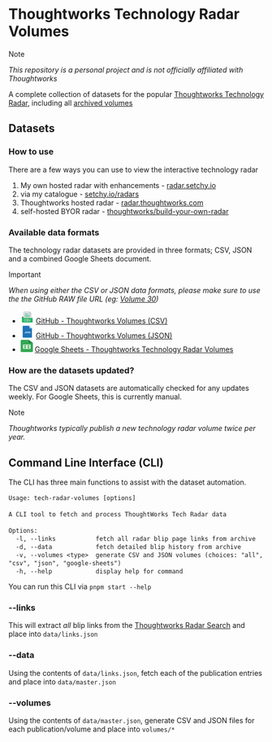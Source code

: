 # Thoughtworks Technology Radar Volumes

> [!NOTE]  
> _This repository is a personal project and is not officially affiliated with Thoughtworks_

A complete collection of datasets for the popular [Thoughtworks Technology Radar][tw-radar], including all [archived volumes][tw-archive]

## Datasets

### How to use

There are a few ways you can use to view the interactive technology radar

1.  My own hosted radar with enhancements - [radar.setchy.io][setchy-radar]
2.  via my catalogue - [setchy.io/radars][setchy-radars]
3.  Thoughtworks hosted radar - [radar.thoughtworks.com][tw-byor]
4.  self-hosted BYOR radar - [thoughtworks/build-your-own-radar][github-byor]

### Available data formats

The technology radar datasets are provided in three formats; CSV, JSON and a combined Google Sheets document.

> [!IMPORTANT]
> _When using either the CSV or JSON data formats, please make sure to use the the GitHub RAW file URL (eg: [Volume 30][latest-csv])_

-   <img src="./assets/icons/csv.png" width="26" height="26" alt="CSV"></img> [GitHub - Thoughtworks Volumes (CSV)][volumes-csv]
-   <img src="./assets/icons/json.png" width="26" height="26" alt="JSON"></img> [GitHub - Thoughtworks Volumes (JSON)][volumes-json]
-   <img src="./assets/icons/google-sheets.svg" width="24" height="24" alt="Google Sheets" /> [Google Sheets - Thoughtworks Technology Radar Volumes][volumes-google-sheets]


### How are the datasets updated?

The CSV and JSON datasets are automatically checked for any updates weekly.  For Google Sheets, this is currently manual.

> [!NOTE]
> _Thoughtworks typically publish a new technology radar volume twice per year._

## Command Line Interface (CLI)

The CLI has three main functions to assist with the dataset automation.

```
Usage: tech-radar-volumes [options]

A CLI tool to fetch and process ThoughtWorks Tech Radar data

Options:
  -l, --links           fetch all radar blip page links from archive
  -d, --data            fetch detailed blip history from archive
  -v, --volumes <type>  generate CSV and JSON volumes (choices: "all", "csv", "json", "google-sheets")
  -h, --help            display help for command
```

You can run this CLI via `pnpm start --help`

### --links

This will extract _all_ blip links from the [Thoughtworks Radar Search][tw-search] and place into `data/links.json`

### --data

Using the contents of `data/links.json`, fetch each of the publication entries and place into `data/master.json`

### --volumes

Using the contents of `data/master.json`, generate CSV and JSON files for each publication/volume and place into `volumes/*`

<!-- LINK LABELS -->
<!-- Web -->
[setchy-radar]: https://radar.setchy.io
[setchy-radars]: https://setchy.io/radars

<!-- Volumes -->
[latest-csv]: https://raw.githubusercontent.com/setchy/thoughtworks-tech-radar-volumes/main/volumes/csv/Thoughtworks%20Technology%20Radar%20Volume%2030%20(Apr%202024).csv
[volumes-csv]: https://github.com/setchy/thoughtworks-tech-radar-volumes/tree/main/volumes/csv
[volumes-json]: https://github.com/setchy/thoughtworks-tech-radar-volumes/tree/main/volumes/json
[volumes-google-sheets]: https://docs.google.com/spreadsheets/d/1VRXOw7EUGBIeM8Khd5GFocxOWT59HRJtqs9-WbB61FI/edit?usp=sharing

<!-- Thoughtworks -->
[tw-archive]: https://www.thoughtworks.com/radar/archive
[tw-byor]: https://radar.thoughtworks.com/
[tw-radar]: https://www.thoughtworks.com/radar
[tw-search]: https://thoughtworks.com/radar/search

[github-byor]: https://github.com/thoughtworks/build-your-own-radar

